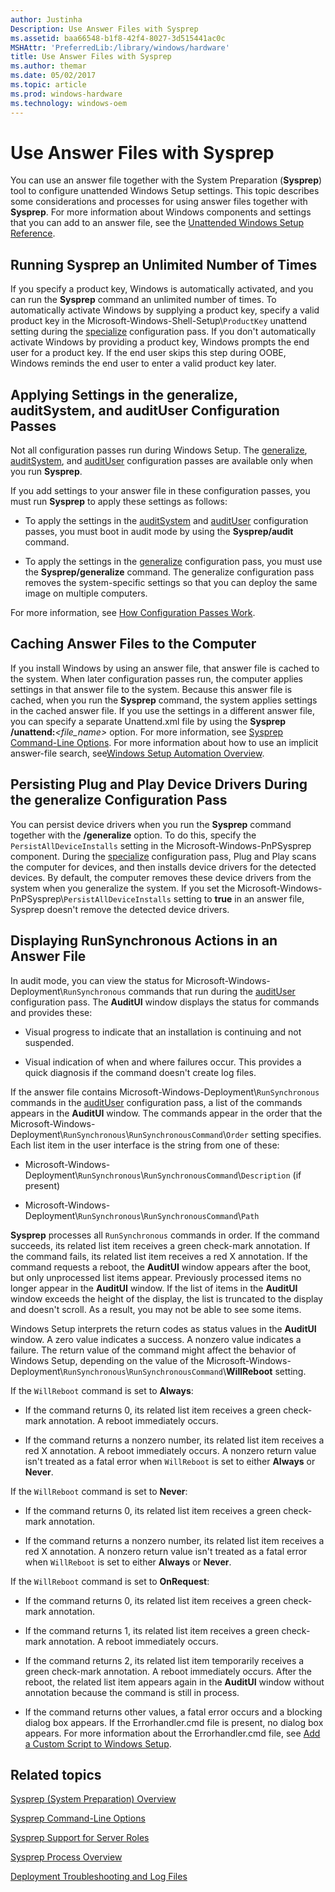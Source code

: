 ```yaml
---
author: Justinha
Description: Use Answer Files with Sysprep
ms.assetid: baa66548-b1f8-42f4-8027-3d515441ac0c
MSHAttr: 'PreferredLib:/library/windows/hardware'
title: Use Answer Files with Sysprep
ms.author: themar
ms.date: 05/02/2017
ms.topic: article
ms.prod: windows-hardware
ms.technology: windows-oem
---
```


# Use Answer Files with Sysprep


You can use an answer file together with the System Preparation (**Sysprep**) tool to configure unattended Windows Setup settings. This topic describes some considerations and processes for using answer files together with **Sysprep**. For more information about Windows components and settings that you can add to an answer file, see the [Unattended Windows Setup Reference](https://docs.microsoft.com/en-us/windows-hardware/customize/desktop/unattend/components-b-unattend).


## <span id="bkmk_skipRearm"></span><span id="bkmk_skiprearm"></span><span id="BKMK_SKIPREARM"></span>Running Sysprep an Unlimited Number of Times


If you specify a product key, Windows is automatically activated, and you can run the **Sysprep** command an unlimited number of times. To automatically activate Windows by supplying a product key, specify a valid product key in the Microsoft-Windows-Shell-Setup\\`ProductKey` unattend setting during the [specialize](specialize.md) configuration pass. If you don't automatically activate Windows by providing a product key, Windows prompts the end user for a product key. If the end user skips this step during OOBE, Windows reminds the end user to enter a valid product key later.

## <span id="bkmk_1"></span><span id="BKMK_1"></span>Applying Settings in the generalize, auditSystem, and auditUser Configuration Passes


Not all configuration passes run during Windows Setup. The [generalize](generalize.md), [auditSystem](auditsystem.md), and [auditUser](audituser.md) configuration passes are available only when you run **Sysprep**.

If you add settings to your answer file in these configuration passes, you must run **Sysprep** to apply these settings as follows:

-   To apply the settings in the [auditSystem](auditsystem.md) and [auditUser](audituser.md) configuration passes, you must boot in audit mode by using the **Sysprep/audit** command.

-   To apply the settings in the [generalize](generalize.md) configuration pass, you must use the **Sysprep/generalize** command. The generalize configuration pass removes the system-specific settings so that you can deploy the same image on multiple computers.

For more information, see [How Configuration Passes Work](how-configuration-passes-work.md).

## <span id="bkmk_2"></span><span id="BKMK_2"></span>Caching Answer Files to the Computer


If you install Windows by using an answer file, that answer file is cached to the system. When later configuration passes run, the computer applies settings in that answer file to the system. Because this answer file is cached, when you run the **Sysprep** command, the system applies settings in the cached answer file. If you use the settings in a different answer file, you can specify a separate Unattend.xml file by using the **Sysprep /unattend:***&lt;file\_name&gt;* option. For more information, see [Sysprep Command-Line Options](sysprep-command-line-options.md). For more information about how to use an implicit answer-file search, see[Windows Setup Automation Overview](windows-setup-automation-overview.md).

## <span id="bkmk_3"></span><span id="BKMK_3"></span>Persisting Plug and Play Device Drivers During the generalize Configuration Pass


You can persist device drivers when you run the **Sysprep** command together with the **/generalize** option. To do this, specify the `PersistAllDeviceInstalls` setting in the Microsoft-Windows-PnPSysprep component. During the [specialize](specialize.md) configuration pass, Plug and Play scans the computer for devices, and then installs device drivers for the detected devices. By default, the computer removes these device drivers from the system when you generalize the system. If you set the Microsoft-Windows-PnPSysprep\\`PersistAllDeviceInstalls` setting to **true** in an answer file, Sysprep doesn't remove the detected device drivers.

## <span id="bkmk_4"></span><span id="BKMK_4"></span>Displaying RunSynchronous Actions in an Answer File


In audit mode, you can view the status for Microsoft-Windows-Deployment\\`RunSynchronous` commands that run during the [auditUser](audituser.md) configuration pass. The **AuditUI** window displays the status for commands and provides these:

-   Visual progress to indicate that an installation is continuing and not suspended.

-   Visual indication of when and where failures occur. This provides a quick diagnosis if the command doesn't create log files.

If the answer file contains Microsoft-Windows-Deployment\\`RunSynchronous` commands in the [auditUser](audituser.md) configuration pass, a list of the commands appears in the **AuditUI** window. The commands appear in the order that the Microsoft-Windows-Deployment\\`RunSynchronous`\\`RunSynchronousCommand`\\`Order` setting specifies. Each list item in the user interface is the string from one of these:

-   Microsoft-Windows-Deployment\\`RunSynchronous`\\`RunSynchronousCommand`\\`Description` (if present)

-   Microsoft-Windows-Deployment\\`RunSynchronous`\\`RunSynchronousCommand`\\`Path`

**Sysprep** processes all `RunSynchronous` commands in order. If the command succeeds, its related list item receives a green check-mark annotation. If the command fails, its related list item receives a red X annotation. If the command requests a reboot, the **AuditUI** window appears after the boot, but only unprocessed list items appear. Previously processed items no longer appear in the **AuditUI** window. If the list of items in the **AuditUI** window exceeds the height of the display, the list is truncated to the display and doesn't scroll. As a result, you may not be able to see some items.

Windows Setup interprets the return codes as status values in the **AuditUI** window. A zero value indicates a success. A nonzero value indicates a failure. The return value of the command might affect the behavior of Windows Setup, depending on the value of the Microsoft-Windows-Deployment\\`RunSynchronous`\\`RunSynchronousCommand`\\**WillReboot** setting.

If the `WillReboot` command is set to **Always**:

-   If the command returns 0, its related list item receives a green check-mark annotation. A reboot immediately occurs.

-   If the command returns a nonzero number, its related list item receives a red X annotation. A reboot immediately occurs. A nonzero return value isn't treated as a fatal error when `WillReboot` is set to either **Always** or **Never**.

If the `WillReboot` command is set to **Never**:

-   If the command returns 0, its related list item receives a green check-mark annotation.

-   If the command returns a nonzero number, its related list item receives a red X annotation. A nonzero return value isn't treated as a fatal error when `WillReboot` is set to either **Always** or **Never**.

If the `WillReboot` command is set to **OnRequest**:

-   If the command returns 0, its related list item receives a green check-mark annotation.

-   If the command returns 1, its related list item receives a green check-mark annotation. A reboot immediately occurs.

-   If the command returns 2, its related list item temporarily receives a green check-mark annotation. A reboot immediately occurs. After the reboot, the related list item appears again in the **AuditUI** window without annotation because the command is still in process.

-   If the command returns other values, a fatal error occurs and a blocking dialog box appears. If the Errorhandler.cmd file is present, no dialog box appears. For more information about the Errorhandler.cmd file, see [Add a Custom Script to Windows Setup](add-a-custom-script-to-windows-setup.md).

## <span id="related_topics"></span>Related topics


[Sysprep (System Preparation) Overview](sysprep--system-preparation--overview.md)

[Sysprep Command-Line Options](sysprep-command-line-options.md)

[Sysprep Support for Server Roles](sysprep-support-for-server-roles.md)

[Sysprep Process Overview](sysprep-process-overview.md)

[Deployment Troubleshooting and Log Files](deployment-troubleshooting-and-log-files.md)

 

 






